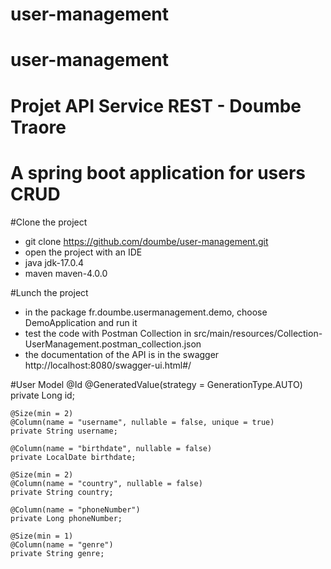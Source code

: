 # user-management
# user-management

# Projet API Service REST - Doumbe Traore

# A spring boot application for users CRUD
#Clone the project
* git clone https://github.com/doumbe/user-management.git
* open the project with an IDE
* java jdk-17.0.4
* maven maven-4.0.0

#Lunch the project
* in the package fr.doumbe.usermanagement.demo, choose DemoApplication and run it
* test the code with Postman Collection in src/main/resources/Collection-UserManagement.postman_collection.json
* the documentation of the API is in the swagger http://localhost:8080/swagger-ui.html#/


#User Model
@Id
@GeneratedValue(strategy = GenerationType.AUTO)
private Long id;

    @Size(min = 2)
    @Column(name = "username", nullable = false, unique = true)
    private String username;

    @Column(name = "birthdate", nullable = false)
    private LocalDate birthdate;

    @Size(min = 2)
    @Column(name = "country", nullable = false)
    private String country;

    @Column(name = "phoneNumber")
    private Long phoneNumber;

    @Size(min = 1)
    @Column(name = "genre")
    private String genre;





